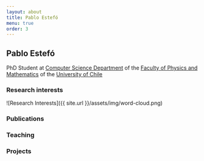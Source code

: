 ```yaml
---
layout: about
title: Pablo Estefó
menu: true
order: 3
---
```


## Pablo Estefó
PhD Student at [Computer Science Department](http://dcc.uchile.cl) of the [Faculty of Physics and Mathematics](http://ingenieria.uchile.cl/) of the [University of Chile](http://www.uchile.cl)



### Research interests
![Research Interests]({{ site.url }}/assets/img/word-cloud.png)

### Publications

### Teaching

### Projects
